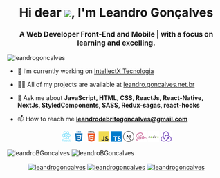 <h1 align="center">Hi dear <img src="https://raw.githubusercontent.com/kaueMarques/kaueMarques/master/hi.gif" width="30px">, I'm Leandro Gonçalves</h1>
<h3 align="center">A Web Developer Front-End and Mobile |
with a focus on learning and excelling.</h3>
<p align="left"> <img src="https://komarev.com/ghpvc/?username=leandroBGoncalves" alt="leandrogoncalves" /> </p>
  
- 🔭 I’m currently working on [IntellectX Tecnologia](https://www.intellectx.com.br/)

- 👨‍💻 All of my projects are available at [leandro.goncalves.net.br](https://github.com/leandroBGoncalves)

- 💬 Ask me about **JavaScript, HTML, CSS, ReactJs, React-Native, NextJs, StyledComponents, SASS, Redux-sagas, react-hooks**

- 📫 How to reach me **leandrodebritogoncalves@gmail.com**

<p align="center">
<img src="https://raw.githubusercontent.com/devicons/devicon/master/icons/react/react-original-wordmark.svg" alt="react" width="25" height="25"/>
<img src="https://raw.githubusercontent.com/devicons/devicon/master/icons/css3/css3-plain-wordmark.svg" alt="css3"  width="25" height="25"/>
<img src="https://raw.githubusercontent.com/devicons/devicon/master/icons/html5/html5-original-wordmark.svg" alt="html5"  width="25" height="25"/>
<img src="https://raw.githubusercontent.com/devicons/devicon/master/icons/javascript/javascript-original.svg" alt="javascript" width="25" height="25"/>
<img src="https://raw.githubusercontent.com/devicons/devicon/master/icons/typescript/typescript-original.svg" alt="typescript" width="25" height="25"/>
<img src="https://raw.githubusercontent.com/devicons/devicon/master/icons/nextjs/nextjs-line.svg" alt="nextjs" width="25" height="25"/>
<img src="https://raw.githubusercontent.com/devicons/devicon/master/icons/sass/sass-original.svg" alt="sass" width="25" height="25"/>
<img src="https://raw.githubusercontent.com/devicons/devicon/master/icons/nodejs/nodejs-original-wordmark.svg" alt="nodejs" width="25" height="25"/>
<img src="https://raw.githubusercontent.com/devicons/devicon/master/icons/redux/redux-original.svg" alt="nodejs" width="25" height="25"/></p><p align="center">
</p>

<p align="space-betwen" width="100%">
  <img width="49%" height="35%" src="https://github-readme-stats.vercel.app/api?username=leandroBGoncalves&show_icons=true&theme=vision-friendly-dark" alt="leandroBGoncalves"/> 
  <img width="49%" height="30%" src="https://github-readme-stats.vercel.app/api/top-langs/?username=leandroBGoncalves&hide_progress=true&theme=vision-friendly-dark" alt="leandroBGoncalves"/> 
</p>

<p align="center">
<a href="https://www.linkedin.com/in/leandro-de-brito-gon%C3%A7alves-540232ba/" target="blank"><img align="center" src="https://cdn.jsdelivr.net/npm/simple-icons@3.0.1/icons/linkedin.svg" alt="leandrogoncalves" height="20" width="20" /></a>
<a href="https://www.facebook.com/leandro.debritogoncalves" target="blank"><img align="center" src="https://cdn.jsdelivr.net/npm/simple-icons@3.0.1/icons/facebook.svg" alt="leandrogoncalves" height="20" width="20" /></a>
<a href="https://www.instagram.com/leandro_goncalves25/" target="blank"><img align="center" src="https://cdn.jsdelivr.net/npm/simple-icons@3.0.1/icons/instagram.svg" alt="leandrogoncalves" height="20" width="20" /></a>
</p>



